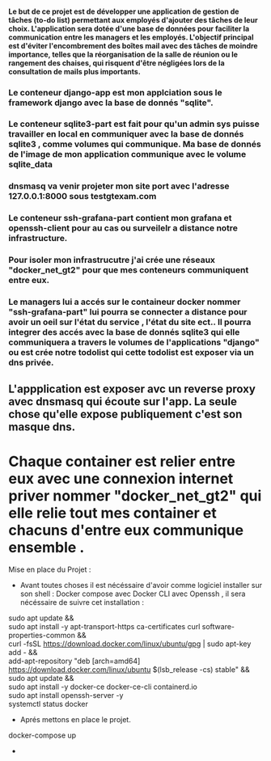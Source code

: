 #### Le but de ce projet est de développer une application de gestion de tâches (to-do list) permettant aux employés d'ajouter des tâches de leur choix. L'application sera dotée d'une base de données pour faciliter la communication entre les managers et les employés. L'objectif principal est d'éviter l'encombrement des boîtes mail avec des tâches de moindre importance, telles que la réorganisation de la salle de réunion ou le rangement des chaises, qui risquent d'être négligées lors de la consultation de mails plus importants.

### Le conteneur django-app est mon applciation sous le framework django avec la base de donnés "sqlite".

### Le conteneur sqlite3-part est fait pour qu'un admin sys puisse travailler en local en communiquer avec la base de donnés sqlite3 , comme volumes qui communique. Ma base de donnés de l'image de mon application communique avec le volume sqlite_data

### dnsmasq va venir projeter mon site port avec l'adresse 127.0.0.1:8000 sous testgtexam.com

### Le conteneur ssh-grafana-part contient mon grafana et openssh-client pour au cas ou surveilelr a distance notre infrastructure.

### Pour isoler mon infrastrucutre j'ai crée une réseaux "docker_net_gt2" pour que mes conteneurs communiquent entre eux.


### Le managers lui a accés sur le containeur docker nommer "ssh-grafana-part" lui pourra se connecter a distance pour avoir un oeil sur l'état du service , l'état du site ect.. Il pourra integrer des accés avec la base de donnés sqlite3 qui elle communiquera a travers le volumes de l'applications "django" ou est crée notre todolist qui cette todolist est exposer via un dns privée.

## L'appplication est exposer avc un reverse proxy avec dnsmasq qui écoute sur l'app. La seule chose qu'elle expose publiquement c'est son masque dns.

# Chaque container est relier entre eux avec une connexion internet priver nommer "docker_net_gt2" qui elle relie tout mes container et chacuns d'entre eux communique ensemble .

Mise en place du Projet : 

- Avant toutes choses il est nécéssaire d'avoir comme logiciel installer sur son shell : Docker compose avec Docker CLI avec Openssh , il sera nécéssaire de suivre cet installation :

sudo apt update && \
sudo apt install -y apt-transport-https ca-certificates curl software-properties-common && \
curl -fsSL https://download.docker.com/linux/ubuntu/gpg | sudo apt-key add - && \
add-apt-repository "deb [arch=amd64] https://download.docker.com/linux/ubuntu $(lsb_release -cs) stable" && \
sudo apt update && \
sudo apt install -y docker-ce docker-ce-cli containerd.io \
sudo apt install openssh-server -y \
systemctl status docker 

- Aprés mettons en place le projet.

docker-compose up 

-














